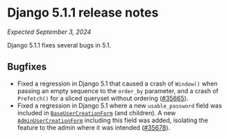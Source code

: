# Django 5.1.1 release notes

*Expected September 3, 2024*

Django 5.1.1 fixes several bugs in 5.1.

## Bugfixes

* Fixed a regression in Django 5.1 that caused a crash of `Window()` when
  passing an empty sequence to the `order_by` parameter, and a crash of
  `Prefetch()` for a sliced queryset without ordering ([#35665](https://code.djangoproject.com/ticket/35665)).
* Fixed a regression in Django 5.1 where a new `usable_password` field was
  included in [`BaseUserCreationForm`](../topics/auth/default.md#django.contrib.auth.forms.BaseUserCreationForm) (and
  children). A new [`AdminUserCreationForm`](../topics/auth/default.md#django.contrib.auth.forms.AdminUserCreationForm)
  including this field was added, isolating the feature to the admin where it
  was intended ([#35678](https://code.djangoproject.com/ticket/35678)).
